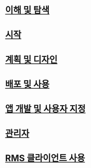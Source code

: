 # [이해 및 탐색](/rights-management/understand-explore/azure-rights-management)
# [시작](/rights-management/get-started/requirements-azure-rms)
# [계획 및 디자인](/rights-management/plan-design/deployment-roadmap)
# [배포 및 사용](/rights-management/deploy-use/activate-service)
# [앱 개발 및 사용자 지정](/rights-management/develop/developers-guide)
# [관리자](/rights-management/administer/administer-powershell)
# [RMS 클라이언트 사용](/rights-management/rms-client/use-client)

<!--HONumber=Apr16_HO3-->


